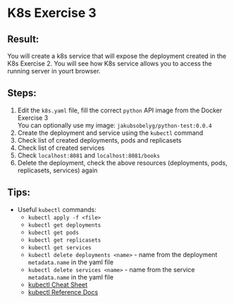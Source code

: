 # K8s Exercise 3

## Result:
You will create a k8s service that will expose the deployment created in the K8s Exercise 2. You will see how K8s service allows you to access the running server in yourt browser.

## Steps:

1. Edit the `k8s.yaml` file, fill the correct `python` API image from the Docker Exercise 3\
  You can optionally use my image: `jakubsobelyg/python-test:0.0.4`
2. Create the deployment and service using the `kubectl` command
3. Check list of created deployments, pods and replicasets
4. Check list of created services
5. Check `localhost:8081` and `localhost:8081/books`
6. Delete the deployment, check the above resources (deployments, pods, replicasets, services) again

## Tips:
- Useful `kubectl` commands:
  - `kubectl apply -f <file>`
  - `kubectl get deployments`
  - `kubectl get pods`
  - `kubectl get replicasets`
  - `kubectl get services`
  - `kubectl delete deployments <name>` - name from the deployment `metadata.name` in the yaml file
  - `kubectl delete services <name>` - name from the service `metadata.name` in the yaml file
  - [kubectl Cheat Sheet](https://kubernetes.io/docs/reference/kubectl/cheatsheet/)
  - [kubectl Reference Docs](https://kubernetes.io/docs/reference/generated/kubectl/kubectl-commands)

